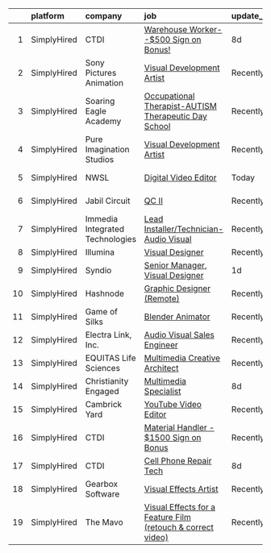 

|    | platform    | company                         | job                                                                                                                                                                    | update_time   | location                  |
|---:|:------------|:--------------------------------|:-----------------------------------------------------------------------------------------------------------------------------------------------------------------------|:--------------|:--------------------------|
|  1 | SimplyHired | CTDI                            | [Warehouse Worker--$500 Sign on Bonus!](https://www.simplyhired.com/job/1EEe8usocG3SuJgHOE3O6PNcY2vBpshtOxdQsb2AC7TU5koOHCHLQA?q=visual+effects)                       | 8d            | Mount Juliet, TN          |
|  2 | SimplyHired | Sony Pictures Animation         | [Visual Development Artist](https://www.simplyhired.com/job/69Xcu-jnN61Z8GItK-bx0bPKZnjn_Hq3pMWWYD3lVZMSJKOUrvqEqw?q=visual+effects)                                   | Recently      | Culver City, CA           |
|  3 | SimplyHired | Soaring Eagle Academy           | [Occupational Therapist-AUTISM Therapeutic Day School](https://www.simplyhired.com/job/GctA7gZGEhyFgDe0JGutEt82dnpQ5FnDyJq04smcOdVPTUNSXTFqcA?q=visual+effects)        | Recently      | Lombard, IL               |
|  4 | SimplyHired | Pure Imagination Studios        | [Visual Development Artist](https://www.simplyhired.com/job/u3Ce0qDkoB4jPujFyWA_pOjySvkBJ7SmBclJFkATwkjx3a0XU_1R2g?q=visual+effects)                                   | Recently      | Rochester, NY +1 location |
|  5 | SimplyHired | NWSL                            | [Digital Video Editor](https://www.simplyhired.com/job/QcJ690dBKjrxB2KZn-ULYDzC8srF3qmnXZfj48Jl2ZchV78TO3UjxQ?q=visual+effects)                                        | Today         | New York, NY              |
|  6 | SimplyHired | Jabil Circuit                   | [QC II](https://www.simplyhired.com/job/tSpPsRNKFlM3L1ZFfHMFYHETtWsOFYLa1MHCWRSgQwSnwBvDrXb7DA?q=visual+effects)                                                       | Recently      | San Jose, CA              |
|  7 | SimplyHired | Immedia Integrated Technologies | [Lead Installer/Technician-Audio Visual](https://www.simplyhired.com/job/IL_TH2SXPlz2tOw2DDE_I22xSpEewZlkJne33ZaAXd-CmCI5oTmI_A?q=visual+effects)                      | Recently      | Scottsdale, AZ            |
|  8 | SimplyHired | Illumina                        | [Visual Designer](https://www.simplyhired.com/job/LQaEe9EFo3YnZkZsSBQJVgxmaiQnBoZ2UT6n_iVJdBCZTbO1mJNGvw?q=visual+effects)                                             | Recently      | Remote                    |
|  9 | SimplyHired | Syndio                          | [Senior Manager, Visual Designer](https://www.simplyhired.com/job/_Y4J21Zhxz79vGwMzC9QfOCqKeY6TUb65BDbMUOIiitvI2Sysbf27w?q=visual+effects)                             | 1d            | Seattle, WA               |
| 10 | SimplyHired | Hashnode                        | [Graphic Designer (Remote)](https://www.simplyhired.com/job/LL0zmgqGwTd9G97exXAaHdLk4iAsRYx4EkzsDIpypDKwJymP42iSdA?q=visual+effects)                                   | Recently      | Remote                    |
| 11 | SimplyHired | Game of Silks                   | [Blender Animator](https://www.simplyhired.com/job/KzykJDWO-L53yC8j2Y4esmKOgAzFz8HS0y8GnoD69xbqq0rL9kqSMA?q=visual+effects)                                            | Recently      | Remote                    |
| 12 | SimplyHired | Electra Link, Inc.              | [Audio Visual Sales Engineer](https://www.simplyhired.com/job/kF47vk1IG-v57H2j4yuoLOjmyofKk95evvrWgJf4qLeJ4IRticDixg?q=visual+effects)                                 | Recently      | Dallas, TX                |
| 13 | SimplyHired | EQUITAS Life Sciences           | [Multimedia Creative Architect](https://www.simplyhired.com/job/ichTX3k1Ejo7tX1GyCNQsvRJKJYEbv4IqWgcjyZm74n5FB1102LY-Q?q=visual+effects)                               | Recently      | Essex, VT                 |
| 14 | SimplyHired | Christianity Engaged            | [Multimedia Specialist](https://www.simplyhired.com/job/sMX9Xermjb47KIYrUYeuNrZFg5t1_TN-OFXQfvyQRyxrAuIeeYS5zw?q=visual+effects)                                       | 8d            | Remote                    |
| 15 | SimplyHired | Cambrick Yard                   | [YouTube Video Editor](https://www.simplyhired.com/job/8Brxpr9YerXBfpx3aNdNMjY-1JT4S3Ov2P7q8x_iXgL9ovpSCXLBww?q=visual+effects)                                        | Recently      | Remote                    |
| 16 | SimplyHired | CTDI                            | [Material Handler - $1500 Sign on Bonus](https://www.simplyhired.com/job/0FFhkxuqr5pVfKOWiTLby9Ei-Cn8N07uN6hpzhRZZpCTrQCWa4fFOQ?q=visual+effects)                      | Recently      | Pleasant Prairie, WI      |
| 17 | SimplyHired | CTDI                            | [Cell Phone Repair Tech](https://www.simplyhired.com/job/8EcwGDDW7GlE9hbrunjgYiiPLYLPnhhPALnQJS_95Gwe5AQTNuorjA?q=visual+effects)                                      | 8d            | Flower Mound, TX          |
| 18 | SimplyHired | Gearbox Software                | [Visual Effects Artist](https://www.simplyhired.com/job/KgWsYvKgRTCPyzr5fy3MA5ZBn903UztRQKXSsMWBzit7EHJLOxnTrw?q=visual+effects)                                       | Recently      | Frisco, TX                |
| 19 | SimplyHired | The Mavo                        | [Visual Effects for a Feature Film (retouch & correct video)](https://www.simplyhired.com/job/RjcwY11Yru8b-0rXq4bzzMUAXR9qw7niD18Uhr5hwsFbyA_8d7x2Jg?q=visual+effects) | Recently      | New York, NY              |